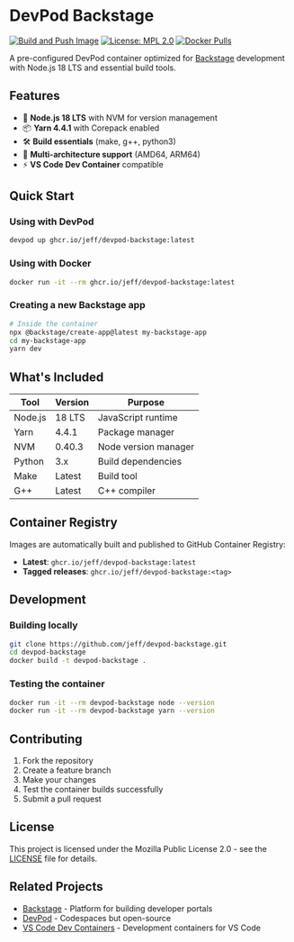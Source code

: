 # DevPod Backstage

[![Build and Push Image](https://github.com/jeff/devpod-backstage/actions/workflows/build.yaml/badge.svg)](https://github.com/jeff/devpod-backstage/actions/workflows/build.yaml)
[![License: MPL 2.0](https://img.shields.io/badge/License-MPL_2.0-brightgreen.svg)](https://opensource.org/licenses/MPL-2.0)
[![Docker Pulls](https://img.shields.io/docker/pulls/ghcr.io/jeff/devpod-backstage)](https://ghcr.io/jeff/devpod-backstage)

A pre-configured DevPod container optimized for [Backstage](https://backstage.io/) development with Node.js 18 LTS and essential build tools.

## Features

- 🚀 **Node.js 18 LTS** with NVM for version management
- 📦 **Yarn 4.4.1** with Corepack enabled
- 🛠️ **Build essentials** (make, g++, python3)
- 🐳 **Multi-architecture support** (AMD64, ARM64)
- ⚡ **VS Code Dev Container** compatible

## Quick Start

### Using with DevPod

```bash
devpod up ghcr.io/jeff/devpod-backstage:latest
```

### Using with Docker

```bash
docker run -it --rm ghcr.io/jeff/devpod-backstage:latest
```

### Creating a new Backstage app

```bash
# Inside the container
npx @backstage/create-app@latest my-backstage-app
cd my-backstage-app
yarn dev
```

## What's Included

| Tool | Version | Purpose |
|------|---------|----------|
| Node.js | 18 LTS | JavaScript runtime |
| Yarn | 4.4.1 | Package manager |
| NVM | 0.40.3 | Node version manager |
| Python | 3.x | Build dependencies |
| Make | Latest | Build tool |
| G++ | Latest | C++ compiler |

## Container Registry

Images are automatically built and published to GitHub Container Registry:

- **Latest**: `ghcr.io/jeff/devpod-backstage:latest`
- **Tagged releases**: `ghcr.io/jeff/devpod-backstage:<tag>`

## Development

### Building locally

```bash
git clone https://github.com/jeff/devpod-backstage.git
cd devpod-backstage
docker build -t devpod-backstage .
```

### Testing the container

```bash
docker run -it --rm devpod-backstage node --version
docker run -it --rm devpod-backstage yarn --version
```

## Contributing

1. Fork the repository
2. Create a feature branch
3. Make your changes
4. Test the container builds successfully
5. Submit a pull request

## License

This project is licensed under the Mozilla Public License 2.0 - see the [LICENSE](LICENSE) file for details.

## Related Projects

- [Backstage](https://backstage.io/) - Platform for building developer portals
- [DevPod](https://devpod.sh/) - Codespaces but open-source
- [VS Code Dev Containers](https://code.visualstudio.com/docs/devcontainers/containers) - Development containers for VS Code
